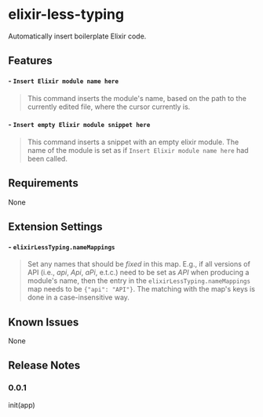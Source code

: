 # elixir-less-typing

Automatically insert boilerplate Elixir code.

## Features

#### - `Insert Elixir module name here`
> This command inserts the module's name, based on the path to the currently
> edited file, where the cursor currently is.

#### - `Insert empty Elixir module snippet here`
> This command inserts a snippet with an empty elixir module.
> The name of the module is set as if `Insert Elixir module name here` had
> been called.

## Requirements

None

## Extension Settings

#### - `elixirLessTyping.nameMappings`
> Set any names that should be _fixed_ in this map.
> E.g., if all versions of API (i.e., _api_, _Api_, _aPi_, e.t.c.) need
> to be set as _API_ when producing a module's name, then the entry in the
> `elixirLessTyping.nameMappings` map needs to be `{"api": "API"}`.
> The matching with the map's keys is done in a case-insensitive way.

## Known Issues

None

## Release Notes

### 0.0.1

init(app)
